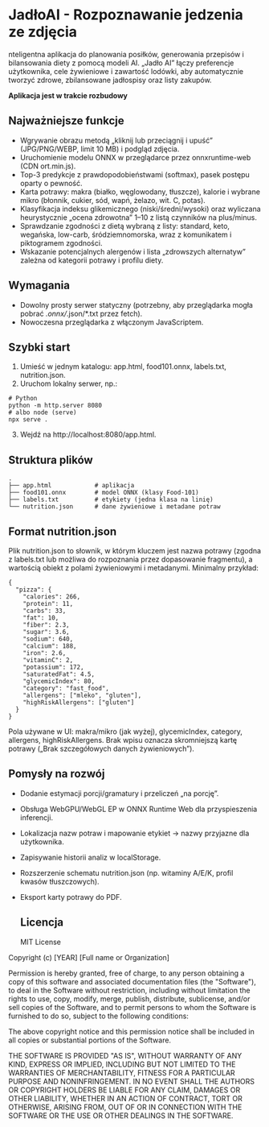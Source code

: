 # JadłoAI - Rozpoznawanie jedzenia ze zdjęcia

nteligentna aplikacja do planowania posiłków, generowania przepisów i bilansowania diety z pomocą modeli AI. „Jadło AI” łączy preferencje użytkownika, cele żywieniowe i zawartość lodówki, 
aby automatycznie tworzyć zdrowe, zbilansowane jadłospisy oraz listy zakupów.

**Aplikacja jest w trakcie rozbudowy**

## Najważniejsze funkcje

- Wgrywanie obrazu metodą „kliknij lub przeciągnij i upuść” (JPG/PNG/WEBP, limit 10 MB) i podgląd zdjęcia. 
- Uruchomienie modelu ONNX w przeglądarce przez onnxruntime-web (CDN ort.min.js). 
- Top-3 predykcje z prawdopodobieństwami (softmax), pasek postępu oparty o pewność. 
- Karta potrawy: makra (białko, węglowodany, tłuszcze), kalorie i wybrane mikro (błonnik, cukier, sód, wapń, żelazo, wit. C, potas). 
- Klasyfikacja indeksu glikemicznego (niski/średni/wysoki) oraz wyliczana heurystycznie „ocena zdrowotna” 1–10 z listą czynników na plus/minus. 
- Sprawdzanie zgodności z dietą wybraną z listy: standard, keto, wegańska, low-carb, śródziemnomorska, wraz z komunikatem i piktogramem zgodności. 
- Wskazanie potencjalnych alergenów i lista „zdrowszych alternatyw” zależna od kategorii potrawy i profilu diety. 

## Wymagania

- Dowolny prosty serwer statyczny (potrzebny, aby przeglądarka mogła pobrać *.onnx/*.json/*.txt przez fetch). 
- Nowoczesna przeglądarka z włączonym JavaScriptem.

## Szybki start

1. Umieść w jednym katalogu: app.html, food101.onnx, labels.txt, nutrition.json. 
2. Uruchom lokalny serwer, np.:

```pyton
# Python
python -m http.server 8080
# albo node (serve)
npx serve .
```

3. Wejdź na http://localhost:8080/app.html.

## Struktura plików

```
.
├── app.html            # aplikacja 
├── food101.onnx        # model ONNX (klasy Food-101)
├── labels.txt          # etykiety (jedna klasa na linię)
└── nutrition.json      # dane żywieniowe i metadane potraw
```

## Format nutrition.json

Plik nutrition.json to słownik, w którym kluczem jest nazwa potrawy (zgodna z labels.txt lub możliwa do rozpoznania przez dopasowanie fragmentu), a wartością obiekt z polami żywieniowymi i metadanymi. Minimalny przykład:

```
{
  "pizza": {
    "calories": 266,
    "protein": 11,
    "carbs": 33,
    "fat": 10,
    "fiber": 2.3,
    "sugar": 3.6,
    "sodium": 640,
    "calcium": 188,
    "iron": 2.6,
    "vitaminC": 2,
    "potassium": 172,
    "saturatedFat": 4.5,
    "glycemicIndex": 80,
    "category": "fast_food",
    "allergens": ["mleko", "gluten"],
    "highRiskAllergens": ["gluten"]
  }
}
```

Pola używane w UI: makra/mikro (jak wyżej), glycemicIndex, category, allergens, highRiskAllergens. Brak wpisu oznacza skromniejszą kartę potrawy („Brak szczegółowych danych żywieniowych”). 

## Pomysły na rozwój

- Dodanie estymacji porcji/gramatury i przeliczeń „na porcję”.
- Obsługa WebGPU/WebGL EP w ONNX Runtime Web dla przyspieszenia inferencji.
- Lokalizacja nazw potraw i mapowanie etykiet → nazwy przyjazne dla użytkownika.
- Zapisywanie historii analiz w localStorage.
- Rozszerzenie schematu nutrition.json (np. witaminy A/E/K, profil kwasów tłuszczowych).
- Eksport karty potrawy do PDF.

  ## Licencja

  MIT License

Copyright (c) [YEAR] [Full name or Organization]

Permission is hereby granted, free of charge, to any person obtaining a copy
of this software and associated documentation files (the "Software"), to deal
in the Software without restriction, including without limitation the rights
to use, copy, modify, merge, publish, distribute, sublicense, and/or sell
copies of the Software, and to permit persons to whom the Software is
furnished to do so, subject to the following conditions:

The above copyright notice and this permission notice shall be included in all
copies or substantial portions of the Software.

THE SOFTWARE IS PROVIDED "AS IS", WITHOUT WARRANTY OF ANY KIND, EXPRESS OR
IMPLIED, INCLUDING BUT NOT LIMITED TO THE WARRANTIES OF MERCHANTABILITY,
FITNESS FOR A PARTICULAR PURPOSE AND NONINFRINGEMENT. IN NO EVENT SHALL THE
AUTHORS OR COPYRIGHT HOLDERS BE LIABLE FOR ANY CLAIM, DAMAGES OR OTHER
LIABILITY, WHETHER IN AN ACTION OF CONTRACT, TORT OR OTHERWISE, ARISING FROM,
OUT OF OR IN CONNECTION WITH THE SOFTWARE OR THE USE OR OTHER DEALINGS IN THE
SOFTWARE.
